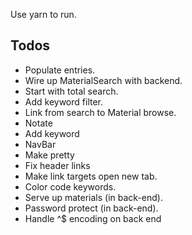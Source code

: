 Use yarn to run.

## Todos
- Populate entries.
- Wire up MaterialSearch with backend.
 - Start with total search.
 - Add keyword filter.
 - Link from search to Material browse.
 - Notate
 - Add keyword
- NavBar
 - Make pretty
 - Fix header links
- Make link targets open new tab.
- Color code keywords.
- Serve up materials (in back-end).
- Password protect (in back-end).
- Handle ^$ encoding on back end
